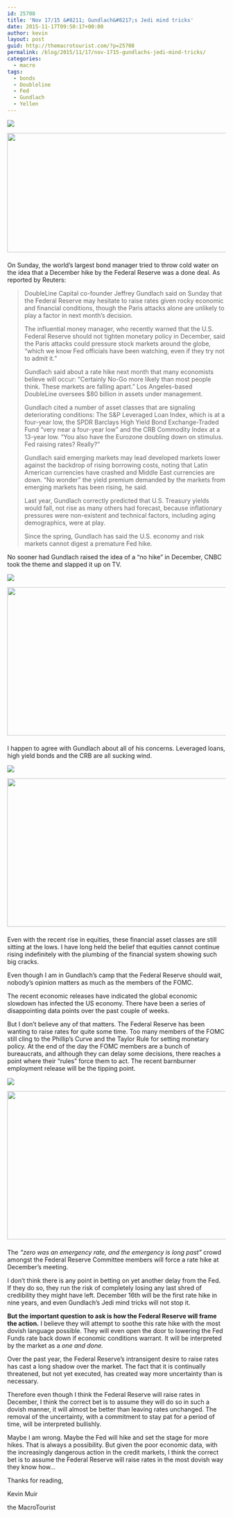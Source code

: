 ```yaml
---
id: 25708
title: 'Nov 17/15 &#8211; Gundlach&#8217;s Jedi mind tricks'
date: 2015-11-17T09:50:17+00:00
author: kevin
layout: post
guid: http://themacrotourist.com/?p=25708
permalink: /blog/2015/11/17/nov-1715-gundlachs-jedi-mind-tricks/
categories:
  - macro
tags:
  - bonds
  - Doubleline
  - Fed
  - Gundlach
  - Yellen
---
```


  <img src="http://themacrotourist.com/pictures/JediNov1715.png"><img class="size-full wp-image-14271" style="padding-top: 1.0em;padding-bottom: 0.5em;" style="margin:30px auto;display:block;" src="http://themacrotourist.com/pictures/JediNov1715.png" width="600" height="275">

On Sunday, the world&#8217;s largest bond manager tried to throw cold water on the idea that a December hike by the Federal Reserve was a done deal. As reported by Reuters:

> DoubleLine Capital co-founder Jeffrey Gundlach said on Sunday that the Federal Reserve may hesitate to raise rates given rocky economic and financial conditions, though the Paris attacks alone are unlikely to play a factor in next month&#8217;s decision.
> 
> The influential money manager, who recently warned that the U.S. Federal Reserve should not tighten monetary policy in December, said the Paris attacks could pressure stock markets around the globe, &#8220;which we know Fed officials have been watching, even if they try not to admit it.&#8221;
> 
> Gundlach said about a rate hike next month that many economists believe will occur: &#8220;Certainly No-Go more likely than most people think. These markets are falling apart.&#8221; Los Angeles-based DoubleLine oversees $80 billion in assets under management.
> 
> Gundlach cited a number of asset classes that are signaling deteriorating conditions: The S&P Leveraged Loan Index, which is at a four-year low, the SPDR Barclays High Yield Bond Exchange-Traded Fund &#8220;very near a four-year low&#8221; and the CRB Commodity Index at a 13-year low. &#8220;You also have the Eurozone doubling down on stimulus. Fed raising rates? Really?&#8221;
> 
> Gundlach said emerging markets may lead developed markets lower against the backdrop of rising borrowing costs, noting that Latin American currencies have crashed and Middle East currencies are down. &#8220;No wonder&#8221; the yield premium demanded by the markets from emerging markets has been rising, he said.
> 
> Last year, Gundlach correctly predicted that U.S. Treasury yields would fall, not rise as many others had forecast, because inflationary pressures were non-existent and technical factors, including aging demographics, were at play.
> 
> Since the spring, Gundlach has said the U.S. economy and risk markets cannot digest a premature Fed hike.

No sooner had Gundlach raised the idea of a &#8220;no hike&#8221; in December, CNBC took the theme and slapped it up on TV.


  <img src="http://themacrotourist.com/pictures/DecemberNov1715.png"><img class="size-full wp-image-14271" style="padding-top: 1.0em;padding-bottom: 0.5em;" style="margin:30px auto;display:block;" src="http://themacrotourist.com/pictures/DecemberNov1715.png" width="600" height="342">

I happen to agree with Gundlach about all of his concerns. Leveraged loans, high yield bonds and the CRB are all sucking wind.


  <img src="http://themacrotourist.com/pictures/BKLNNov1715.png"><img class="size-full wp-image-14271" style="padding-top: 1.0em;padding-bottom: 0.5em;" style="margin:30px auto;display:block;" src="http://themacrotourist.com/pictures/BKLNNov1715.png" width="600" height="342">

Even with the recent rise in equities, these financial asset classes are still sitting at the lows. I have long held the belief that equities cannot continue rising indefinitely with the plumbing of the financial system showing such big cracks. 

Even though I am in Gundlach&#8217;s camp that the Federal Reserve should wait, nobody&#8217;s opinion matters as much as the members of the FOMC. 

The recent economic releases have indicated the global economic slowdown has infected the US economy. There have been a series of disappointing data points over the past couple of weeks.

But I don&#8217;t believe any of that matters. The Federal Reserve has been wanting to raise rates for quite some time. Too many members of the FOMC still cling to the Phillip&#8217;s Curve and the Taylor Rule for setting monetary policy. At the end of the day the FOMC members are a bunch of bureaucrats, and although they can delay some decisions, there reaches a point where their &#8220;rules&#8221; force them to act. The recent barnburner employment release will be the tipping point.


  <img src="http://themacrotourist.com/pictures/TAYLORNov1715.png"><img class="size-full wp-image-14271" style="padding-top: 1.0em;padding-bottom: 0.5em;" style="margin:30px auto;display:block;" src="http://themacrotourist.com/pictures/TAYLORNov1715.png" width="600" height="342">

The _&#8220;zero was an emergency rate, and the emergency is long past&#8221;_ crowd amongst the Federal Reserve Committee members will force a rate hike at December&#8217;s meeting. 

I don&#8217;t think there is any point in betting on yet another delay from the Fed. If they do so, they run the risk of completely losing any last shred of credibility they might have left. December 16th will be the first rate hike in nine years, and even Gundlach&#8217;s Jedi mind tricks will not stop it.

**But the important question to ask is how the Federal Reserve will frame the action.** I believe they will attempt to soothe this rate hike with the most dovish language possible. They will even open the door to lowering the Fed Funds rate back down if economic conditions warrant. It will be interpreted by the market as a _one and done._ 

Over the past year, the Federal Reserve&#8217;s intransigent desire to raise rates has cast a long shadow over the market. The fact that it is continually threatened, but not yet executed, has created way more uncertainty than is necessary.

Therefore even though I think the Federal Reserve will raise rates in December, I think the correct bet is to assume they will do so in such a dovish manner, it will almost be better than leaving rates unchanged. The removal of the uncertainty, with a commitment to stay pat for a period of time, will be interpreted bullishly. 

Maybe I am wrong. Maybe the Fed will hike and set the stage for more hikes. That is always a possibility. But given the poor economic data, with the increasingly dangerous action in the credit markets, I think the correct bet is to assume the Federal Reserve will raise rates in the most dovish way they know how&#8230;

Thanks for reading,
  
Kevin Muir
  
the MacroTourist